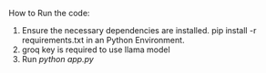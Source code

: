 How to Run the code:
1. Ensure the necessary dependencies are installed. pip install -r requirements.txt in an Python Environment.
2. groq key is required to use llama model
3. Run *python app.py*
     
